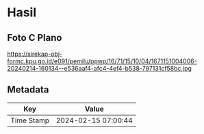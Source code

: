 # Hasil

## Foto C Plano

https://sirekap-obj-formc.kpu.go.id/e091/pemilu/ppwp/16/71/15/10/04/1671151004006-20240214-160134--e536aaf4-afc4-4ef4-b538-797131cf58bc.jpg


## Metadata

| Key        | Value               |
| ---------- | ------------------- |
| Time Stamp | 2024-02-15 07:00:44 |



